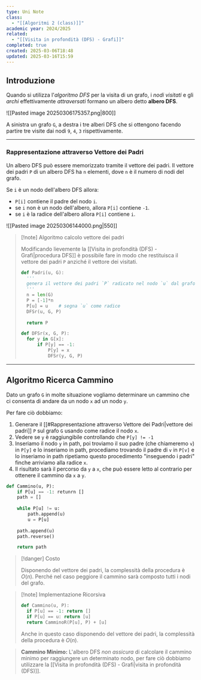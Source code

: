 ```yaml
---
type: Uni Note
class:
  - "[[Algoritmi 2 (class)]]"
academic year: 2024/2025
related:
  - "[[Visita in profondità (DFS) - Grafi]]"
completed: true
created: 2025-03-06T18:48
updated: 2025-03-16T15:59
---
```

## Introduzione

Quando si utilizza l'*algoritmo DFS* per la visita di un grafo, i *nodi visitati* e gli *archi* effettivamente *attraversati* formano un albero detto **albero DFS**.

![[Pasted image 20250306175357.png|800]]

A sinistra un grafo `G`, a destra i tre alberi DFS che si ottengono facendo partire tre visite dai nodi `9`, `4`, `3` rispettivamente.

---
### Rappresentazione attraverso Vettore dei Padri

Un albero DFS può essere memorizzato tramite il vettore dei padri. Il vettore dei padri `P` di un albero DFS ha `n` elementi, dove `n` è il numero di nodi del grafo.

Se `i` è un nodo  dell'albero DFS allora:
- `P[i]` contiene il padre del nodo `i`.
- se `i` non è un nodo dell'albero, allora `P[i]` contiene `-1`.
- se `i` è la radice dell'albero allora `P[i]` contiene `i`.

![[Pasted image 20250306144000.png|550]]

>[!note] Algoritmo calcolo vettore dei padri
>
>Modificando lievemente la [[Visita in profondità (DFS) - Grafi|procedura DFS]] è possibile fare in modo che restituisca il vettore dei padri `P` anziché il vettore dei visitati.
>
>```python
>def Padri(u, G):
>	'''
>	genera il vettore dei padri `P` radicato nel nodo `u` dal grafo `G`
>	'''
>	n = len(G)
>	P = [-1]*n
>	P[u] = u    # segna `u` come radice
>	DFSr(u, G, P)
>	
>	return P
>```
>
>```python
>def DFSr(x, G, P):
>	for y in G[x]:
>		if P[y] == -1:
>			P[y] = x
>			DFSr(y, G, P)
>```

---
## Algoritmo Ricerca Cammino

Dato un grafo `G` in molte situazione vogliamo determinare un cammino che ci consenta di andare da un nodo `x` ad un nodo `y`.

Per fare ciò dobbiamo:
1. Generare il [[#Rappresentazione attraverso Vettore dei Padri|vettore dei padri]] `P` sul grafo `G` usando come radice il nodo `x`.
2. Vedere se `y` è raggiungibile controllando che `P[y] != -1`
3. Inseriamo il nodo `y` in path, poi troviamo il suo padre (che chiameremo `v`) in `P[y]` e lo inseriamo in path, procediamo trovando il padre di `v` in `P[v]` e lo inseriamo in path ripetiamo questo procedimento "inseguendo i padri" finche arriviamo alla radice `x`.
4. Il risultato sarà il percorso da `y` a `x`, che può essere letto al contrario per ottenere il cammino da `x` a `y`.

```python
def Cammino(u, P):
	if P[u] == -1: retunrn []
	path = []
	
	while P[u] != u:
		path.append(u)
		u = P[u]
	
	path.append(u)
	path.reverse()

	return path
```

>[!danger] Costo
>
>Disponendo del vettore dei padri, la complessità della procedura è $O(n)$. Perché nel caso peggiore il cammino sarà composto tutti i nodi del grafo.

>[!note] Implementazione Ricorsiva
>
>```python
>def Cammino(u, P):
>	if P[u] == -1: return []
>	if P[u] == u: return [u]
>	return CamminoR(P[u], P) + [u]
>```
>
>Anche in questo caso disponendo del vettore dei padri, la complessità della procedura è $O(n)$.

>**Cammino Minimo:** L'albero DFS *non assicura* di calcolare il cammino minimo per raggiungere un determinato nodo, per fare ciò dobbiamo utilizzare la [[Visita in profondità (DFS) - Grafi|visita in profondità (DFS)]].